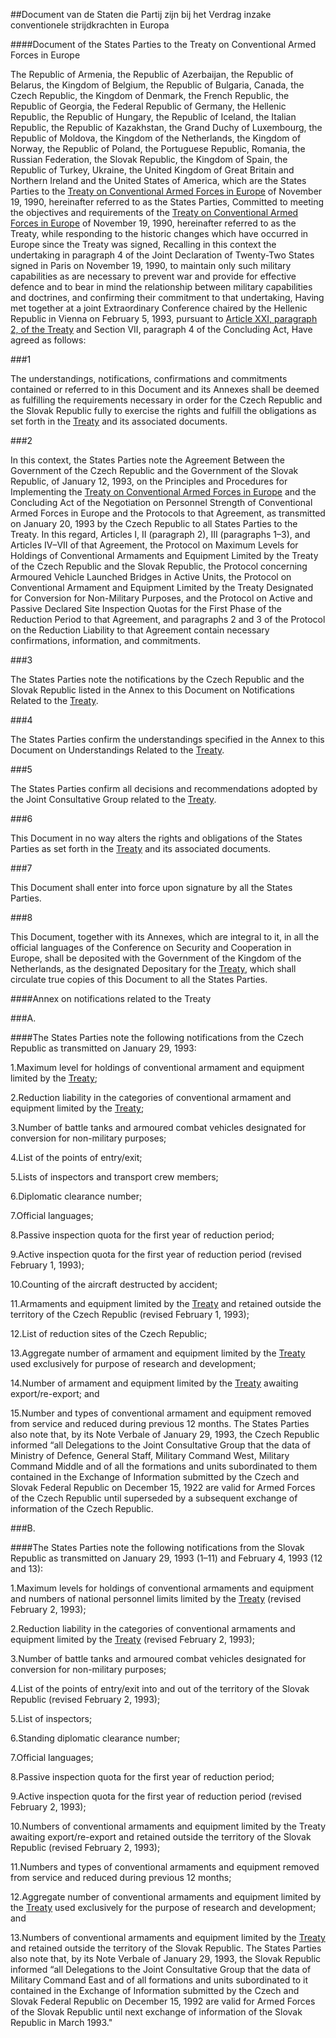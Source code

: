 <meta http-equiv='Content-Type' content='text/html; charset=utf-8' />

##Document van de Staten die Partij zijn bij het Verdrag inzake conventionele strijdkrachten in Europa

####Document of the States Parties to the Treaty on Conventional Armed Forces in Europe

The Republic of Armenia, the Republic of Azerbaijan, the Republic of Belarus, the Kingdom of Belgium, the Republic of Bulgaria, Canada, the Czech Republic, the Kingdom of Denmark, the French Republic, the Republic of Georgia, the Federal Republic of Germany, the Hellenic Republic, the Republic of Hungary, the Republic of Iceland, the Italian Republic, the Republic of Kazakhstan, the Grand Duchy of Luxembourg, the Republic of Moldova, the Kingdom of the Netherlands, the Kingdom of Norway, the Republic of Poland, the Portuguese Republic, Romania, the Russian Federation, the Slovak Republic, the Kingdom of Spain, the Republic of Turkey, Ukraine, the United Kingdom of Great Britain and Northern Ireland and the United States of America, which are the States Parties to the [Treaty on Conventional Armed Forces in Europe](../../../../../../../../../../../../../../../verdrag/treaty/on/conventional/armed/forces/in/europe/BWBV0002009/README.md) of November 19, 1990, hereinafter referred to as the States Parties, Committed to meeting the objectives and requirements of the [Treaty on Conventional Armed Forces in Europe](../../../../../../../../../../../../../../../verdrag/treaty/on/conventional/armed/forces/in/europe/BWBV0002009/README.md) of November 19, 1990, hereinafter referred to as the Treaty, while responding to the historic changes which have occurred in Europe since the Treaty was signed, Recalling in this context the undertaking in paragraph 4 of the Joint Declaration of Twenty-Two States signed in Paris on November 19, 1990, to maintain only such military capabilities as are necessary to prevent war and provide for effective defence and to bear in mind the relationship between military capabilities and doctrines, and confirming their commitment to that undertaking, Having met together at a joint Extraordinary Conference chaired by the Hellenic Republic in Vienna on February 5, 1993, pursuant to [Article XXI, paragraph 2, of the Treaty](../../../../../../../../../../../../../../../verdrag/treaty/on/conventional/armed/forces/in/europe/BWBV0002009/README.md) and Section VII, paragraph 4 of the Concluding Act, Have agreed as follows:

###1 

The understandings, notifications, confirmations and commitments contained or referred to in this Document and its Annexes shall be deemed as fulfilling the requirements necessary in order for the Czech Republic and the Slovak Republic fully to exercise the rights and fulfill the obligations as set forth in the [Treaty](../../../../../../../../../../../../../../../verdrag/treaty/on/conventional/armed/forces/in/europe/BWBV0002009/README.md) and its associated documents.

###2 

In this context, the States Parties note the Agreement Between the Government of the Czech Republic and the Government of the Slovak Republic, of January 12, 1993, on the Principles and Procedures for Implementing the [Treaty on Conventional Armed Forces in Europe](../../../../../../../../../../../../../../../verdrag/treaty/on/conventional/armed/forces/in/europe/BWBV0002009/README.md) and the Concluding Act of the Negotiation on Personnel Strength of Conventional Armed Forces in Europe and the Protocols to that Agreement, as transmitted on January 20, 1993 by the Czech Republic to all States Parties to the Treaty. In this regard, Articles I, II (paragraph 2), III (paragraphs 1–3), and Articles IV–VII of that Agreement, the Protocol on Maximum Levels for Holdings of Conventional Armaments and Equipment Limited by the Treaty of the Czech Republic and the Slovak Republic, the Protocol concerning Armoured Vehicle Launched Bridges in Active Units, the Protocol on Conventional Armament and Equipment Limited by the Treaty Designated for Conversion for Non-Military Purposes, and the Protocol on Active and Passive Declared Site Inspection Quotas for the First Phase of the Reduction Period to that Agreement, and paragraphs 2 and 3 of the Protocol on the Reduction Liability to that Agreement contain necessary confirmations, information, and commitments.

###3 

The States Parties note the notifications by the Czech Republic and the Slovak Republic listed in the Annex to this Document on Notifications Related to the [Treaty](../../../../../../../../../../../../../../../verdrag/treaty/on/conventional/armed/forces/in/europe/BWBV0002009/README.md).

###4 

The States Parties confirm the understandings specified in the Annex to this Document on Understandings Related to the [Treaty](../../../../../../../../../../../../../../../verdrag/treaty/on/conventional/armed/forces/in/europe/BWBV0002009/README.md).

###5 

The States Parties confirm all decisions and recommendations adopted by the Joint Consultative Group related to the [Treaty](../../../../../../../../../../../../../../../verdrag/treaty/on/conventional/armed/forces/in/europe/BWBV0002009/README.md).

###6 

This Document in no way alters the rights and obligations of the States Parties as set forth in the [Treaty](../../../../../../../../../../../../../../../verdrag/treaty/on/conventional/armed/forces/in/europe/BWBV0002009/README.md) and its associated documents. 

###7 

This Document shall enter into force upon signature by all the States Parties.

###8 

This Document, together with its Annexes, which are integral to it, in all the official languages of the Conference on Security and Cooperation in Europe, shall be deposited with the Government of the Kingdom of the Netherlands, as the designated Depositary for the [Treaty](../../../../../../../../../../../../../../../verdrag/treaty/on/conventional/armed/forces/in/europe/BWBV0002009/README.md), which shall circulate true copies of this Document to all the States Parties.

####Annex on notifications related to the Treaty

###A. 

####The States Parties note the following notifications from the Czech Republic as transmitted on January 29, 1993:

1.Maximum level for holdings of conventional armament and equipment limited by the [Treaty](../../../../../../../../../../../../../../../verdrag/treaty/on/conventional/armed/forces/in/europe/BWBV0002009/README.md);

2.Reduction liability in the categories of conventional armament and equipment limited by the [Treaty](../../../../../../../../../../../../../../../verdrag/treaty/on/conventional/armed/forces/in/europe/BWBV0002009/README.md);

3.Number of battle tanks and armoured combat vehicles designated for conversion for non-military purposes;

4.List of the points of entry/exit;

5.Lists of inspectors and transport crew members;

6.Diplomatic clearance number;

7.Official languages;

8.Passive inspection quota for the first year of reduction period;

9.Active inspection quota for the first year of reduction period (revised February 1, 1993);

10.Counting of the aircraft destructed by accident;

11.Armaments and equipment limited by the [Treaty](../../../../../../../../../../../../../../../verdrag/treaty/on/conventional/armed/forces/in/europe/BWBV0002009/README.md) and retained outside the territory of the Czech Republic (revised February 1, 1993);

12.List of reduction sites of the Czech Republic;

13.Aggregate number of armament and equipment limited by the [Treaty](../../../../../../../../../../../../../../../verdrag/treaty/on/conventional/armed/forces/in/europe/BWBV0002009/README.md) used exclusively for purpose of research and development;

14.Number of armament and equipment limited by the [Treaty](../../../../../../../../../../../../../../../verdrag/treaty/on/conventional/armed/forces/in/europe/BWBV0002009/README.md) awaiting export/re-export; and

15.Number and types of conventional armament and equipment removed from service and reduced during previous 12 months.
The States Parties also note that, by its Note Verbale of January 29, 1993, the Czech Republic informed “all Delegations to the Joint Consultative Group that the data of Ministry of Defence, General Staff, Military Command West, Military Command Middle and of all the formations and units subordinated to them contained in the Exchange of Information submitted by the Czech and Slovak Federal Republic on December 15, 1922 are valid for Armed Forces of the Czech Republic until superseded by a subsequent exchange of information of the Czech Republic.  

###B. 

####The States Parties note the following notifications from the Slovak Republic as transmitted on January 29, 1993 (1–11) and February 4, 1993 (12 and 13):

1.Maximum levels for holdings of conventional armaments and equipment and numbers of national personnel limits limited by the [Treaty](../../../../../../../../../../../../../../../verdrag/treaty/on/conventional/armed/forces/in/europe/BWBV0002009/README.md) (revised February 2, 1993);

2.Reduction liability in the categories of conventional armaments and equipment limited by the [Treaty](../../../../../../../../../../../../../../../verdrag/treaty/on/conventional/armed/forces/in/europe/BWBV0002009/README.md) (revised February 2, 1993);

3.Number of battle tanks and armoured combat vehicles designated for conversion for non-military purposes;

4.List of the points of entry/exit into and out of the territory of the Slovak Republic (revised February 2, 1993);

5.List of inspectors;

6.Standing diplomatic clearance number;

7.Official languages;

8.Passive inspection quota for the first year of reduction period;

9.Active inspection quota for the first year of reduction period (revised February 2, 1993);

10.Numbers of conventional armaments and equipment limited by the Treaty awaiting export/re-export and retained outside the territory of the Slovak Republic (revised February 2, 1993);

11.Numbers and types of conventional armaments and equipment removed from service and reduced during previous 12 months;

12.Aggregate number of conventional armaments and equipment limited by the [Treaty](../../../../../../../../../../../../../../../verdrag/treaty/on/conventional/armed/forces/in/europe/BWBV0002009/README.md) used exclusively for the purpose of research and development; and

13.Numbers of conventional armaments and equipment limited by the [Treaty](../../../../../../../../../../../../../../../verdrag/treaty/on/conventional/armed/forces/in/europe/BWBV0002009/README.md) and retained outside the territory of the Slovak Republic.
The States Parties also note that, by its Note Verbale of January 29, 1993, the Slovak Republic informed “all Delegations to the Joint Consultative Group that the data of Military Command East and of all formations and units subordinated to it contained in the Exchange of Information submitted by the Czech and Slovak Federal Republic on December 15, 1992 are valid for Armed Forces of the Slovak Republic until next exchange of information of the Slovak Republic in March 1993."
